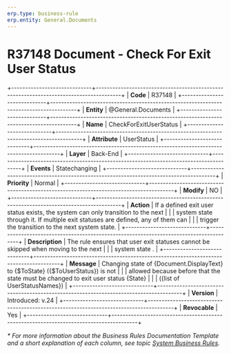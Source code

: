 ```yaml
---
erp.type: business-rule
erp.entity: General.Documents
---
```


# R37148 Document - Check For Exit User Status
+-----------------------------+---------------------------------------------------------------------------------------+
| **Code**                    | R37148                                                                                |
+-----------------------------+---------------------------------------------------------------------------------------+
| **Entity**                  | @General.Documents                                                                    |
+-----------------------------+---------------------------------------------------------------------------------------+
| **Name**                    | CheckForExitUserStatus                                                                |
+-----------------------------+---------------------------------------------------------------------------------------+
| **Attribute**               | UserStatus                                                                            |
+-----------------------------+---------------------------------------------------------------------------------------+
| **Layer**                   | Back-End                                                                              |
+-----------------------------+---------------------------------------------------------------------------------------+
| **Events**                  | Statechanging                                                                         |
+-----------------------------+---------------------------------------------------------------------------------------+
| **Priority**                | Normal                                                                                |
+-----------------------------+---------------------------------------------------------------------------------------+
| **Modify**                  | NO                                                                                    |
+-----------------------------+---------------------------------------------------------------------------------------+
| **Action**                  | If a defined exit user status exists, the system can only transition to the next      |
|                             | system state through it. If multiple exit statuses are defined, any of them can       |
|                             | trigger the transition to the next system state.                                      |
+-----------------------------+---------------------------------------------------------------------------------------+
| **Description**             | The rule ensures that user exit statuses cannot be skipped when moving to the next    |
|                             | system state .                                                                         |
+-----------------------------+---------------------------------------------------------------------------------------+
| **Message**                 | Changing state of {Document.DisplayText} to {$ToState} ({$ToUserStatus}) is not       |
|                             | allowed because before that the state must be changed to exit user status {State}     |
|                             | ({list of UserStatusNames})                                                           | 
+-----------------------------+---------------------------------------------------------------------------------------+
| **Version**                 | Introduced: v.24                                                                      |
+-----------------------------+---------------------------------------------------------------------------------------+
| **Revocable**               | Yes                                                                                   |
+-----------------------------+---------------------------------------------------------------------------------------+

*\* For more information about the Business Rules Documentation Template and a short explanation of each column, see
topic [System Business Rules](../templates/template-description-system-business-rules.md).*
